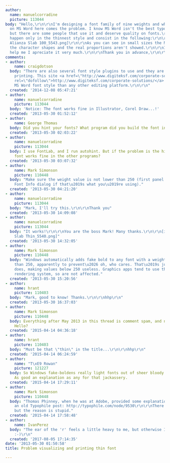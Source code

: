 ```yaml
---
author:
  name: manuelcorradine
  picture: 113044
body: "Hello,\r\n\r\nI'm designing a font family of nine weights and when I try it
  on MS Word here comes the problem. I know MS Word isn't the best typographic program
  but there are some people that use it and deserve quality on fonts.\r\nThe problem
  happen only in the thinnest style and consist in the following:\r\n\r\n[img:sites/default/files/old-images/Problema
  Alianza Slab 100_5543.png]\r\n\r\nAs you can see in small sizes the MS Word expand
  the character shapes and the real proportions aren't showed.\r\n\r\nIf anybody can
  help me I apreciate it very much.\r\n\r\nThank you in advance,\r\n\r\nManuel\r\n"
comments:
- author:
    name: craigdotson
  body: "There are also several font style plugins to use and they are perfect for
    printing. This site <a href=\"http://www.digiteksf.com/corporate-solutions/\"
    rel=\"dofollow\">http://www.digiteksf.com/corporate-solutions/</a> uses several
    MS Word font style than any other editing platform.\r\n\r\n"
  created: '2014-12-08 05:47:21'
- author:
    name: manuelcorradine
    picture: 113044
  body: 'Notice: The font works fine in Illustrator, Corel Draw...!'
  created: '2013-05-30 01:52:12'
- author:
    name: George Thomas
  body: Did you hint your fonts? What program did you build the font in?
  created: '2013-05-30 02:03:22'
- author:
    name: manuelcorradine
    picture: 113044
  body: I use FontLab, and I run autohint. But if the problem is the hinting why the
    font works fine in the other programs?
  created: '2013-05-30 03:07:32'
- author:
    name: Mark Simonson
    picture: 110448
  body: "Make sure the weight value is not lower than 250 (first panel in FontLab\u2019s
    Font Info dialog if that\u2019s what you\u2019re using)."
  created: '2013-05-30 04:21:20'
- author:
    name: manuelcorradine
    picture: 113044
  body: "Mark, I'll try this.\r\n\r\nThank you"
  created: '2013-05-30 14:09:08'
- author:
    name: manuelcorradine
    picture: 113044
  body: "It works!\r\n\r\nYou are the boss Mark! Many thanks.\r\n\r\n[img:sites/default/files/old-images/Alianza
    Slab Thin_5540.png]"
  created: '2013-05-30 14:32:05'
- author:
    name: Mark Simonson
    picture: 110448
  body: "Windows automatically adds fake bold to any font with a weight value less
    than 250, apparently to prevent\u2026 oh, who cares. That\u2019s just what it
    does, making values below 250 useless. Graphics apps tend to use their own font
    rendering system, so are not affected."
  created: '2013-05-30 15:20:56'
- author:
    name: hrant
    picture: 110403
  body: "Mark, good to know! Thanks.\r\n\r\nhhp\r\n"
  created: '2013-05-30 16:37:03'
- author:
    name: Mark Simonson
    picture: 110448
  body: Everything after May 2013 in this thread is comment spam, and not all recent.
    Hello?
  created: '2015-04-14 04:36:18'
- author:
    name: hrant
    picture: 110403
  body: "Must be that \"thin\" in the title...\r\n\r\nhhp\r\n"
  created: '2015-04-14 06:24:59'
- author:
    name: "T\xE9 Rowan"
    picture: 121227
  body: So Windows fake-boldens really light fonts out of sheer bloody randomness?
    As good an explanation as any for that jackassery.
  created: '2015-04-14 17:29:11'
- author:
    name: Mark Simonson
    picture: 110448
  body: "Thomas Phinney, when he was at Adobe, provided some explanation for it in
    an old Typophile post: http://typophile.com/node/9530\r\n\r\nThere is a reason,
    but the reason is stupid."
  created: '2015-04-14 17:58:48'
- author:
    name: IvanPerez
  body: "The ear of the 'r' feels a little heavy to me, but otherwise I like this
    :-)\r\n"
  created: '2017-08-05 17:14:35'
date: '2013-05-30 01:50:58'
title: Problem visualizing and printing thin font

---
```

